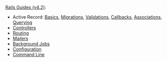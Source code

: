 [Rails Guides (v4.2)](http://guides.rubyonrails.org/v4.2/): 
- Active Record: [Basics](http://guides.rubyonrails.org/v4.2/active_record_basics.html), [Migrations](http://guides.rubyonrails.org/v4.2/active_record_migrations.html), [Validations](http://guides.rubyonrails.org/v4.2/active_record_validations.html), [Callbacks](http://guides.rubyonrails.org/v4.2/active_record_callbacks.html), [Associations](http://guides.rubyonrails.org/v4.2/association_basics.html), [Querying](http://guides.rubyonrails.org/v4.2/active_record_querying.html)
- [Controllers](http://guides.rubyonrails.org/v4.2/action_controller_overview.html)
- [Routing](http://guides.rubyonrails.org/v4.2/routing.html)
- [Mailers](http://guides.rubyonrails.org/v4.2/action_mailer_basics.html)
- [Background Jobs](http://guides.rubyonrails.org/v4.2/active_job_basics.html)
- [Configuration](http://guides.rubyonrails.org/v4.2/configuring.html)
- [Command Line](http://guides.rubyonrails.org/v4.2/command_line.html)